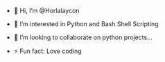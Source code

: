 - 👋 Hi, I’m @Horlalaycon
- 👀 I’m interested in Python and Bash Shell Scripting
- 💞️ I’m looking to collaborate on python projects...

- ⚡ Fun fact: Love coding

<!---
Horlalaycon/Horlalaycon is a ✨ special ✨ repository because its `README.md` (this file) appears on your GitHub profile.
You can click the Preview link to take a look at your changes.
--->
